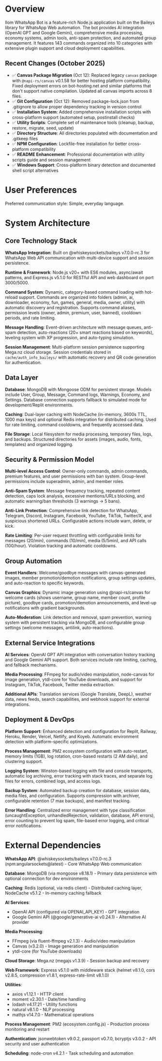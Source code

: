 # Overview

Ilom WhatsApp Bot is a feature-rich Node.js application built on the Baileys library for WhatsApp Web automation. The bot provides AI integration (OpenAI GPT and Google Gemini), comprehensive media processing, economy systems, admin tools, anti-spam protection, and automated group management. It features 143 commands organized into 10 categories with extensive plugin support and cloud deployment capabilities.

## Recent Changes (October 2025)

- ✅ **Canvas Package Migration** (Oct 12): Replaced legacy `canvas` package with `@napi-rs/canvas` v0.1.58 for better hosting platform compatibility. Fixed deployment errors on bot-hosting.net and similar platforms that don't support native compilation. Updated all canvas imports across 8 files.
- ✅ **Git Configuration** (Oct 12): Removed package-lock.json from .gitignore to allow proper dependency tracking in version control
- ✅ **Installation System**: Added comprehensive installation scripts with cross-platform support (automated setup, postinstall checks)
- ✅ **Utility Scripts**: Complete set of maintenance tools (cleanup, backup, restore, migrate, seed, update)
- ✅ **Directory Structure**: All directories populated with documentation and .gitkeep files
- ✅ **NPM Configuration**: Lockfile-free installation for better cross-platform compatibility
- ✅ **README Enhancement**: Professional documentation with utility scripts guide and session management
- ✅ **Windows Support**: Cross-platform binary detection and documented shell script alternatives

# User Preferences

Preferred communication style: Simple, everyday language.

# System Architecture

## Core Technology Stack

**WhatsApp Integration**: Built on @whiskeysockets/baileys v7.0.0-rc.3 for WhatsApp Web API communication with multi-device support and session persistence.

**Runtime & Framework**: Node.js v20+ with ES6 modules, async/await patterns, and Express.js v5.1.0 for RESTful API and web dashboard on port 3000/5000.

**Command System**: Dynamic, category-based command loading with hot-reload support. Commands are organized into folders (admin, ai, downloader, economy, fun, games, general, media, owner, utility) with automatic discovery and registration. Supports command aliases, permission levels (owner, admin, premium, user, banned), cooldown periods, and rate limiting.

**Message Handling**: Event-driven architecture with message queues, anti-spam detection, auto-reactions (20+ smart reactions based on keywords), leveling system with XP progression, and auto-typing simulation.

**Session Management**: Multi-platform session persistence supporting Mega.nz cloud storage. Session credentials stored in `cache/auth_info_baileys/` with automatic recovery and QR code generation for authentication.

## Data Layer

**Database**: MongoDB with Mongoose ODM for persistent storage. Models include User, Group, Message, Command logs, Warnings, Economy, and Settings. Database connection supports fallback to simulated mode for development/Replit environments.

**Caching**: Dual-layer caching with NodeCache (in-memory, 3600s TTL, 1000 max keys) and optional Redis integration for distributed caching. Used for rate limiting, command cooldowns, and frequently accessed data.

**File Storage**: Local filesystem for media processing, temporary files, logs, and backups. Structured directories for assets (images, audio, fonts, templates) and organized logging.

## Security & Permission Model

**Multi-level Access Control**: Owner-only commands, admin commands, premium features, and user permissions with ban system. Group-level permissions include superadmin, admin, and member roles.

**Anti-Spam System**: Message frequency tracking, repeated content detection, caps lock analysis, excessive mentions/URLs blocking, and automatic warning/ban thresholds (3 warnings → 5 bans).

**Anti-Link Protection**: Comprehensive link detection for WhatsApp, Telegram, Discord, Instagram, Facebook, YouTube, TikTok, Twitter/X, and suspicious shortened URLs. Configurable actions include warn, delete, or kick.

**Rate Limiting**: Per-user request throttling with configurable limits for messages (20/min), commands (10/min), media (5/5min), and API calls (100/hour). Violation tracking and automatic cooldowns.

## Group Automation

**Event Handlers**: Welcome/goodbye messages with canvas-generated images, member promotion/demotion notifications, group settings updates, and auto-reaction to specific keywords.

**Canvas Graphics**: Dynamic image generation using @napi-rs/canvas for welcome cards (shows username, group name, member count, profile picture), goodbye cards, promotion/demotion announcements, and level-up notifications with gradient backgrounds.

**Auto-Moderation**: Link detection and removal, spam prevention, warning system with persistent tracking via MongoDB, and configurable group settings (welcome messages, antilink, auto-reactions).

## External Service Integrations

**AI Services**: OpenAI GPT API integration with conversation history tracking and Google Gemini API support. Both services include rate limiting, caching, and fallback mechanisms.

**Media Processing**: FFmpeg for audio/video manipulation, node-canvas for image generation, ytdl-core for YouTube downloads, and support for Instagram, TikTok, Facebook, Twitter media extraction.

**Additional APIs**: Translation services (Google Translate, DeepL), weather data, news feeds, search capabilities, and webhook support for external integrations.

## Deployment & DevOps

**Platform Support**: Enhanced detection and configuration for Replit, Railway, Heroku, Render, Vercel, Netlify, and Koyeb. Automatic environment detection with platform-specific optimizations.

**Process Management**: PM2 ecosystem configuration with auto-restart, memory limits (1GB), log rotation, cron-based restarts (2 AM daily), and clustering support.

**Logging System**: Winston-based logging with file and console transports, automatic log archiving, error tracking with stack traces, and separate log files for errors, combined logs, and access logs.

**Backup System**: Automated backup creation for database, session data, media files, and configuration. Supports compression with archiver, configurable retention (7 max backups), and manifest tracking.

**Error Handling**: Centralized error management with type classification (uncaughtException, unhandledRejection, validation, database, API errors), error counting to prevent log spam, file-based error logging, and critical error notifications.

# External Dependencies

**WhatsApp API**: @whiskeysockets/baileys v7.0.0-rc.3 (npm:angularsockets@latest) - Core WhatsApp Web communication

**Database**: MongoDB (via mongoose v8.18.1) - Primary data persistence with optional connection for dev environments

**Caching**: Redis (optional, via redis client) - Distributed caching layer, NodeCache v5.1.2 - In-memory caching fallback

**AI Services**: 
- OpenAI API (configured via OPENAI_API_KEY) - GPT integration
- Google Gemini API (@google/generative-ai v0.24.1) - Alternative AI provider

**Media Processing**:
- FFmpeg (via fluent-ffmpeg v2.1.3) - Audio/video manipulation
- Canvas (v3.2.0) - Image generation and manipulation
- ytdl-core (for YouTube downloads)

**Cloud Storage**: Mega.nz (megajs v1.3.9) - Session backup and recovery

**Web Framework**: Express v5.1.0 with middleware stack (helmet v8.1.0, cors v2.8.5, compression v1.8.1, express-rate-limit v8.1.0)

**Utilities**: 
- axios v1.12.1 - HTTP client
- moment v2.30.1 - Date/time handling
- lodash v4.17.21 - Utility functions
- natural v8.1.0 - NLP processing
- mathjs v14.7.0 - Mathematical operations

**Process Management**: PM2 (ecosystem.config.js) - Production process monitoring and restart

**Authentication**: jsonwebtoken v9.0.2, passport v0.7.0, bcryptjs v3.0.2 - API security and user authentication

**Scheduling**: node-cron v4.2.1 - Task scheduling and automation